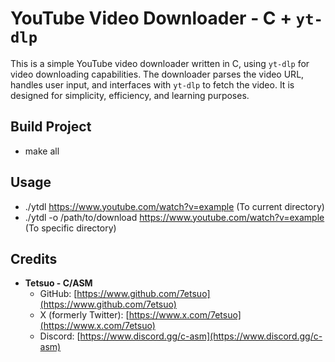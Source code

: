 
# YouTube Video Downloader - C + `yt-dlp`

This is a simple YouTube video downloader written in C, using `yt-dlp` for video downloading capabilities. The downloader parses the video URL, handles user input, and interfaces with `yt-dlp` to fetch the video. It is designed for simplicity, efficiency, and learning purposes.

## Build Project
 - make all



## Usage
  - ./ytdl https://www.youtube.com/watch?v=example (To current directory)
  - ./ytdl -o /path/to/download https://www.youtube.com/watch?v=example (To specific directory)


## Credits

- **Tetsuo - C/ASM**
  - GitHub: [https://www.github.com/7etsuo](https://www.github.com/7etsuo)
  - X (formerly Twitter): [https://www.x.com/7etsuo](https://www.x.com/7etsuo)
  - Discord: [https://www.discord.gg/c-asm](https://www.discord.gg/c-asm)



